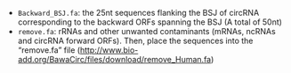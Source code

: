 - `Backward_BSJ.fa`: the 25nt sequences flanking the BSJ of circRNA corresponding to the backward ORFs spanning the BSJ (A total of 50nt)
- `remove.fa`: rRNAs and other unwanted contaminants (mRNAs, ncRNAs and circRNA forward ORFs). Then, place the sequences into the “remove.fa” file (http://www.bio-add.org/BawaCirc/files/download/remove_Human.fa)
